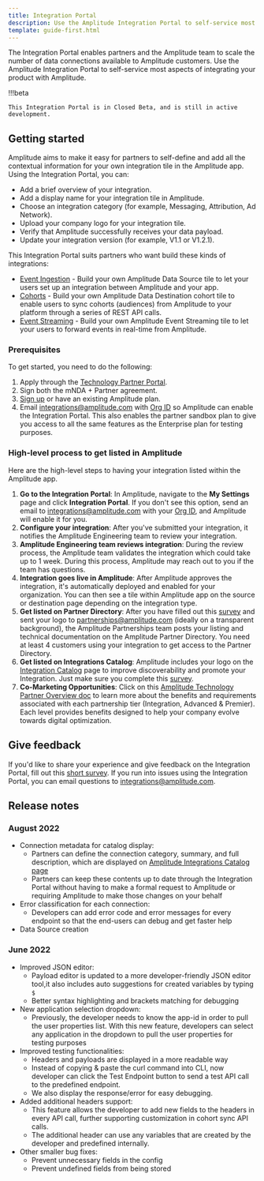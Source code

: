 ```yaml
---
title: Integration Portal
description: Use the Amplitude Integration Portal to self-service most aspects of integrating your product with Amplitude. 
template: guide-first.html
---
```


The Integration Portal enables partners and the Amplitude team to scale the number of data connections available to Amplitude customers. Use the Amplitude Integration Portal to self-service most aspects of integrating your product with Amplitude.

!!!beta

    This Integration Portal is in Closed Beta, and is still in active development. 

## Getting started 

Amplitude aims to make it easy for partners to self-define and add all the contextual information for your own integration tile in the Amplitude app. Using the Integration Portal, you can:

- Add a brief overview of your integration.
- Add a display name for your integration tile in Amplitude.
- Choose an integration category (for example, Messaging, Attribution, Ad Network).
- Upload your company logo for your integration tile.
- Verify that Amplitude successfully receives your data payload.
- Update your integration version (for example, V1.1 or V1.2.1).

This Integration Portal suits partners who want build these kinds of integrations:

- [Event Ingestion](../event-ingestion-integration-guide) - Build your own Amplitude Data Source tile to let your users set up an integration between Amplitude and your app.
- [Cohorts](../cohort-integration-guide) - Build your own Amplitude Data Destination cohort tile to enable users to sync cohorts (audiences) from Amplitude to your platform through a series of REST API calls.
- [Event Streaming](../event-streaming-integration-guide) - Build your own Amplitude Event Streaming tile to let your users to forward events in real-time from Amplitude. 

### Prerequisites 

To get started, you need to do the following:

1. Apply through the [Technology Partner Portal](https://info.amplitude.com/technology-partners).
2. Sign both the mNDA + Partner agreement.
3. [Sign up](https://amplitude.com/get-started) or have an existing Amplitude plan.
4. Email integrations@amplitude.com with  [Org ID](https://help.amplitude.com/hc/en-us/articles/235649848-The-Settings-page) so Amplitude can enable the Integration Portal. This also enables the partner sandbox plan to give you access to all the same features as the Enterprise plan for testing purposes.

### High-level process to get listed in Amplitude

Here are the high-level steps to having your integration listed within the Amplitude app. 

1. **Go to the Integration Portal**: In Amplitude, navigate to the **My Settings** page and click **Integration Portal**. If you don't see this option, send an email to integrations@amplitude.com with your [Org ID](https://help.amplitude.com/hc/en-us/articles/235649848-The-Settings-page), and Amplitude will enable it for you.
2. **Configure your integration**: After you've submitted your integration, it notifies the Amplitude Engineering team to review your integration.
3. **Amplitude Engineering team reviews integration**: During the review process, the Amplitude team validates the integration which could take up to 1 week. During this process, Amplitude may reach out to you if the team has questions.
4. **Integration goes live in Amplitude**: After Amplitude approves the integration, it's automatically deployed and enabled for your organization. You can then see a tile within Amplitude app on the source or destination page depending on the integration type.
5. **Get listed on Partner Directory**: After you have filled out this [survey](https://docs.google.com/forms/d/e/1FAIpQLSc-fQrCQsV48V46QroyjEonKkn02PXmwhsVEKguES9M-la7CQ/viewform) and sent your logo to partnerships@amplitude.com (ideally on a transparent background), the Amplitude Partnerships team posts your listing and technical documentation on the Amplitude Partner Directory. You need at least 4 customers using your integration to get access to the Partner Directory.
6. **Get listed on Integrations Catalog**: Amplitude includes your logo on the [Integration Catalog](https://amplitude.com/integrations) page to improve discoverability and promote your Integration. Just make sure you complete this [survey](https://docs.google.com/forms/d/e/1FAIpQLSc-fQrCQsV48V46QroyjEonKkn02PXmwhsVEKguES9M-la7CQ/viewform).
7. **Co-Marketing Opportunities**: Click on this [Amplitude Technology Partner Overview doc](https://info.amplitude.com/rs/138-CDN-550/images/Amplitude_Tech_Partner_Overview.pdf) to learn more about the benefits and requirements associated with each partnership tier (Integration, Advanced & Premier). Each level provides benefits designed to help your company evolve towards digital optimization.

## Give feedback

If you'd like to share your experience and give feedback on the Integration Portal, fill out this [short survey](https://docs.google.com/forms/d/e/1FAIpQLScdj-pbOK5EbItwBNgF7KF9pBjeJZNzXNkqZ1ARJLm-Z3q1_Q/viewform?usp=sf_link). If you run into issues using the Integration Portal, you can email questions to <integrations@amplitude.com>.

## Release notes

<!-- vale off -->
### August 2022 

- Connection metadata for catalog display:
    - Partners can define the connection category, summary, and full description, which are displayed on [Amplitude Integrations Catalog page](https://amplitude.com/integrations)
    - Partners can keep these contents up to date through the Integration Portal without having to make a formal request to Amplitude or requiring Amplitude to make those changes on your behalf
- Error classification for each connection:
    - Developers can add error code and error messages for every endpoint so that the end-users can debug and get faster help
- Data Source creation

### June 2022 

- Improved JSON editor:
    - Payload editor is updated to a more developer-friendly JSON editor tool,it also includes auto suggestions for created variables by typing `$`
    - Better syntax highlighting and brackets matching for debugging
- New application selection dropdown:
    - Previously, the developer needs to know the app-id in order to pull the user properties list. With this new feature, developers can select any application in the dropdown to pull the user properties for testing purposes
- Improved testing functionalities:
    - Headers and payloads are displayed in a more readable way
    - Instead of copying & paste the curl command into CLI, now developer can click the Test Endpoint button to send a test API call to the predefined endpoint.
    - We also display the response/error for easy debugging.
- Added additional headers support:
    - This feature allows the developer to add new fields to the headers in every API call, further supporting customization in cohort sync API calls.
    - The additional header can use any variables that are created by the developer and predefined internally.
- Other smaller bug fixes:
    - Prevent unnecessary fields in the config
    - Prevent undefined fields from being stored

<!-- vale on-->

